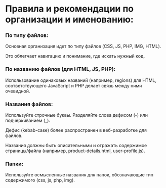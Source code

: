 # Правила и рекомендации по организации и именованию:

### По типу файлов: 

Основная организация идет по типу файлов (CSS, JS, PHP, IMG, HTML). 

Это облегчает навигацию и понимание, где искать нужный код.

### По названию файлов (для HTML, JS, PHP): 

Использование одинаковых названий (например, regions) для HTML, соответствующего JavaScript и PHP делает связь между ними очевидной.

### Названия файлов:

Используйте строчные буквы.
Разделяйте слова дефисом (-) или подчеркиванием (_). 

Дефис (kebab-case) более распространен в веб-разработке для файлов.


Названия должны быть описательными и отражать содержимое страницы/файла (например, product-details.html, user-profile.js).


### Папки:

Используйте осмысленные названия для папок, обозначающие тип содержимого (css, js, php, img).